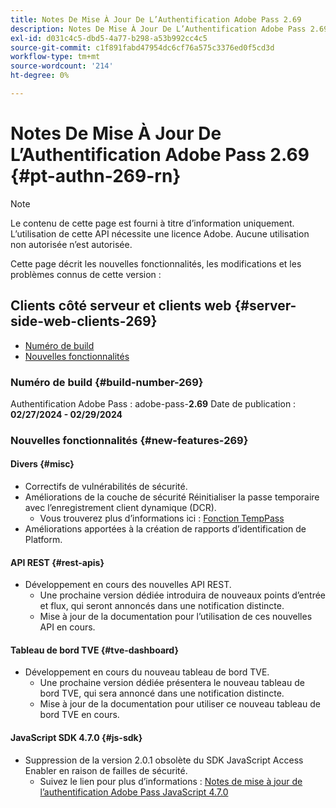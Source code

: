 ```yaml
---
title: Notes De Mise À Jour De L’Authentification Adobe Pass 2.69
description: Notes De Mise À Jour De L’Authentification Adobe Pass 2.69
exl-id: d031c4c5-dbd5-4a77-b298-a53b992cc4c5
source-git-commit: c1f891fabd47954dc6cf76a575c3376ed0f5cd3d
workflow-type: tm+mt
source-wordcount: '214'
ht-degree: 0%

---
```


# Notes De Mise À Jour De L’Authentification Adobe Pass 2.69 {#pt-authn-269-rn}

>[!NOTE]
>
>Le contenu de cette page est fourni à titre d’information uniquement. L’utilisation de cette API nécessite une licence Adobe. Aucune utilisation non autorisée n’est autorisée.

Cette page décrit les nouvelles fonctionnalités, les modifications et les problèmes connus de cette version :

## Clients côté serveur et clients web {#server-side-web-clients-269}

* [Numéro de build](#build-number-269)
* [Nouvelles fonctionnalités](#new-features-269)

### Numéro de build {#build-number-269}

Authentification Adobe Pass : adobe-pass-**2.69**
Date de publication : **02/27/2024 - 02/29/2024**

### Nouvelles fonctionnalités {#new-features-269}

#### Divers {#misc}

* Correctifs de vulnérabilités de sécurité.
* Améliorations de la couche de sécurité Réinitialiser la passe temporaire avec l’enregistrement client dynamique (DCR).
   * Vous trouverez plus d’informations ici : [Fonction TempPass](../integration-guide-programmers/features-premium/temporary-access/temp-pass-feature.md)
* Améliorations apportées à la création de rapports d’identification de Platform.

#### API REST {#rest-apis}

* Développement en cours des nouvelles API REST.
   * Une prochaine version dédiée introduira de nouveaux points d’entrée et flux, qui seront annoncés dans une notification distincte.
   * Mise à jour de la documentation pour l’utilisation de ces nouvelles API en cours.

#### Tableau de bord TVE {#tve-dashboard}

* Développement en cours du nouveau tableau de bord TVE.
   * Une prochaine version dédiée présentera le nouveau tableau de bord TVE, qui sera annoncé dans une notification distincte.
   * Mise à jour de la documentation pour utiliser ce nouveau tableau de bord TVE en cours.

#### JavaScript SDK 4.7.0 {#js-sdk}

* Suppression de la version 2.0.1 obsolète du SDK JavaScript Access Enabler en raison de failles de sécurité.
   * Suivez le lien pour plus d’informations : [Notes de mise à jour de l’authentification Adobe Pass JavaScript 4.7.0](authn-rn-javascript-470.md)
